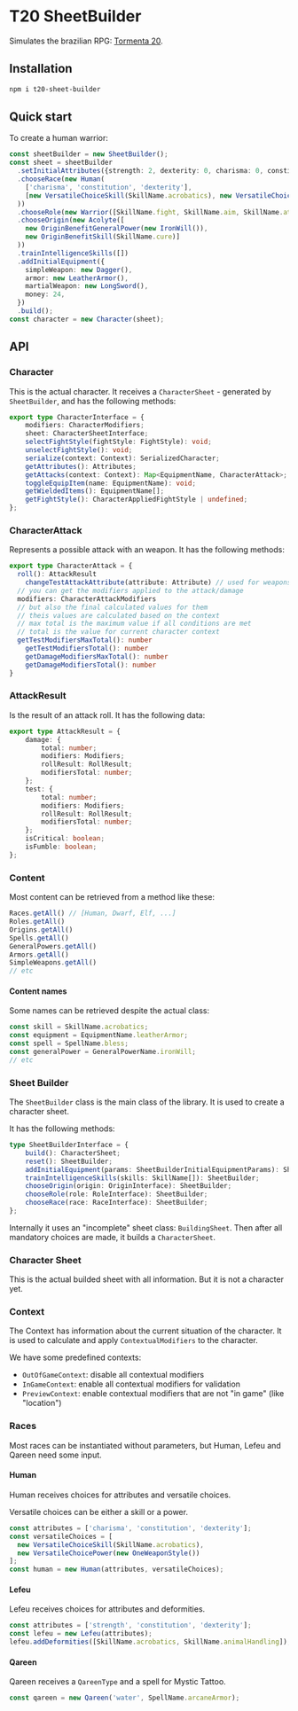 # T20 SheetBuilder

Simulates the brazilian RPG: [Tormenta 20](https://jamboeditora.com.br/produto/tormenta20-edicao-jogo-do-ano-digital/).

## Installation

```sh
npm i t20-sheet-builder
```

## Quick start

To create a human warrior:

```ts
const sheetBuilder = new SheetBuilder();
const sheet = sheetBuilder
  .setInitialAttributes({strength: 2, dexterity: 0, charisma: 0, constitution: 0, intelligence: 0, wisdom: 2})
  .chooseRace(new Human(
    ['charisma', 'constitution', 'dexterity'], 
    [new VersatileChoiceSkill(SkillName.acrobatics), new VersatileChoicePower(new OneWeaponStyle())] 
  ))
  .chooseRole(new Warrior([SkillName.fight, SkillName.aim, SkillName.athletics]))
  .chooseOrigin(new Acolyte([
    new OriginBenefitGeneralPower(new IronWill()), 
    new OriginBenefitSkill(SkillName.cure)]
  ))
  .trainIntelligenceSkills([])
  .addInitialEquipment({
    simpleWeapon: new Dagger(),
    armor: new LeatherArmor(),
    martialWeapon: new LongSword(),
    money: 24,
  })
  .build();
const character = new Character(sheet);
```
## API
### Character

This is the actual character. It receives a `CharacterSheet` - generated by `SheetBuilder`, and has the following methods:

```ts
export type CharacterInterface = {
	modifiers: CharacterModifiers;
	sheet: CharacterSheetInterface;
	selectFightStyle(fightStyle: FightStyle): void;
	unselectFightStyle(): void;
	serialize(context: Context): SerializedCharacter;
	getAttributes(): Attributes;
	getAttacks(context: Context): Map<EquipmentName, CharacterAttack>;
	toggleEquipItem(name: EquipmentName): void;
	getWieldedItems(): EquipmentName[];
	getFightStyle(): CharacterAppliedFightStyle | undefined;
};
```

### CharacterAttack

Represents a possible attack with an weapon. It has the following methods:

```ts
export type CharacterAttack = {
  roll(): AttackResult 
	changeTestAttackAttribute(attribute: Attribute) // used for weapons that allow to change the used attribute
  // you can get the modifiers applied to the attack/damage
  modifiers: CharacterAttackModifiers
  // but also the final calculated values for them
  // theis values are calculated based on the context
  // max total is the maximum value if all conditions are met
  // total is the value for current character context
  getTestModifiersMaxTotal(): number
	getTestModifiersTotal(): number
	getDamageModifiersMaxTotal(): number
	getDamageModifiersTotal(): number
}
```

### AttackResult

Is the result of an attack roll. It has the following data:

```ts
export type AttackResult = {
	damage: {
		total: number;
		modifiers: Modifiers;
		rollResult: RollResult;
		modifiersTotal: number;
	};
	test: {
		total: number;
		modifiers: Modifiers;
		rollResult: RollResult;
		modifiersTotal: number;
	};
	isCritical: boolean;
	isFumble: boolean;
};
```

### Content

Most content can be retrieved from a method like these:

```ts
Races.getAll() // [Human, Dwarf, Elf, ...]
Roles.getAll()
Origins.getAll()
Spells.getAll()
GeneralPowers.getAll()
Armors.getAll()
SimpleWeapons.getAll()
// etc
```

#### Content names

Some names can be retrieved despite the actual class:

```ts
const skill = SkillName.acrobatics;
const equipment = EquipmentName.leatherArmor;
const spell = SpellName.bless;
const generalPower = GeneralPowerName.ironWill;
// etc
```

### Sheet Builder

The `SheetBuilder` class is the main class of the library. It is used to create a character sheet.

It has the following methods:

```ts
type SheetBuilderInterface = {
	build(): CharacterSheet;
	reset(): SheetBuilder;
	addInitialEquipment(params: SheetBuilderInitialEquipmentParams): SheetBuilder;
	trainIntelligenceSkills(skills: SkillName[]): SheetBuilder;
	chooseOrigin(origin: OriginInterface): SheetBuilder;
	chooseRole(role: RoleInterface): SheetBuilder;
	chooseRace(race: RaceInterface): SheetBuilder;
};
```

Internally it uses an "incomplete" sheet class: `BuildingSheet`. Then after all mandatory choices are made, it builds a `CharacterSheet`.

### Character Sheet

This is the actual builded sheet with all information. But it is not a character yet.


### Context

The Context has information about the current situation of the character. It is used to calculate and apply `ContextualModifiers` to the character.

We have some predefined contexts:

- `OutOfGameContext`: disable all contextual modifiers
- `InGameContext`: enable all contextual modifiers for validation
- `PreviewContext`: enable contextual modifiers that are not "in game" (like "location")

### Races

Most races can be instantiated without parameters, but Human, Lefeu and Qareen need some input.

#### Human

Human receives choices for attributes and versatile choices.

Versatile choices can be either a skill or a power.

```ts
const attributes = ['charisma', 'constitution', 'dexterity'];
const versatileChoices = [
  new VersatileChoiceSkill(SkillName.acrobatics), 
  new VersatileChoicePower(new OneWeaponStyle())
]; 
const human = new Human(attributes, versatileChoices);
```

#### Lefeu

Lefeu receives choices for attributes and deformities.

```ts
const attributes = ['strength', 'constitution', 'dexterity'];
const lefeu = new Lefeu(attributes);
lefeu.addDeformities([SkillName.acrobatics, SkillName.animalHandling]);
```

#### Qareen

Qareen receives a `QareenType` and a spell for Mystic Tattoo.

```ts
const qareen = new Qareen('water', SpellName.arcaneArmor);
```